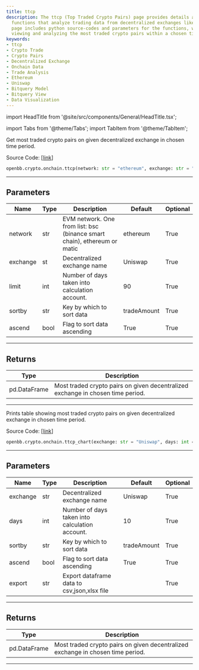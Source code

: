 ```yaml
---
title: ttcp
description: The ttcp (Top Traded Crypto Pairs) page provides details about two backend
  functions that analyze trading data from decentralized exchanges like Uniswap. This
  page includes python source-codes and parameters for the functions, which help in
  viewing and analyzing the most traded crypto pairs within a chosen timeframe.
keywords:
- ttcp
- Crypto Trade
- Crypto Pairs
- Decentralized Exchange
- Onchain Data
- Trade Analysis
- Ethereum
- Uniswap
- Bitquery Model
- Bitquery View
- Data Visualization
---
```


import HeadTitle from '@site/src/components/General/HeadTitle.tsx';

<HeadTitle title="crypto.onchain.ttcp - Reference | OpenBB SDK Docs" />

import Tabs from '@theme/Tabs';
import TabItem from '@theme/TabItem';

<Tabs>
<TabItem value="model" label="Model" default>

Get most traded crypto pairs on given decentralized exchange in chosen time period.

Source Code: [[link](https://github.com/OpenBB-finance/OpenBBTerminal/tree/main/openbb_terminal/cryptocurrency/onchain/bitquery_model.py#L658)]

```python
openbb.crypto.onchain.ttcp(network: str = "ethereum", exchange: str = "Uniswap", limit: int = 90, sortby: str = "tradeAmount", ascend: bool = True)
```

---

## Parameters

| Name | Type | Description | Default | Optional |
| ---- | ---- | ----------- | ------- | -------- |
| network | str | EVM network. One from list: bsc (binance smart chain), ethereum or matic | ethereum | True |
| exchange | st | Decentralized exchange name | Uniswap | True |
| limit | int | Number of days taken into calculation account. | 90 | True |
| sortby | str | Key by which to sort data | tradeAmount | True |
| ascend | bool | Flag to sort data ascending | True | True |


---

## Returns

| Type | Description |
| ---- | ----------- |
| pd.DataFrame | Most traded crypto pairs on given decentralized exchange in chosen time period. |
---

</TabItem>
<TabItem value="view" label="Chart">

Prints table showing most traded crypto pairs on given decentralized exchange in chosen time period.

Source Code: [[link](https://github.com/OpenBB-finance/OpenBBTerminal/tree/main/openbb_terminal/cryptocurrency/onchain/bitquery_view.py#L286)]

```python
openbb.crypto.onchain.ttcp_chart(exchange: str = "Uniswap", days: int = 10, limit: int = 10, sortby: str = "tradeAmount", ascend: bool = True, export: str = "")
```

---

## Parameters

| Name | Type | Description | Default | Optional |
| ---- | ---- | ----------- | ------- | -------- |
| exchange | str | Decentralized exchange name | Uniswap | True |
| days | int | Number of days taken into calculation account. | 10 | True |
| sortby | str | Key by which to sort data | tradeAmount | True |
| ascend | bool | Flag to sort data ascending | True | True |
| export | str | Export dataframe data to csv,json,xlsx file |  | True |


---

## Returns

| Type | Description |
| ---- | ----------- |
| pd.DataFrame | Most traded crypto pairs on given decentralized exchange in chosen time period. |
---

</TabItem>
</Tabs>
